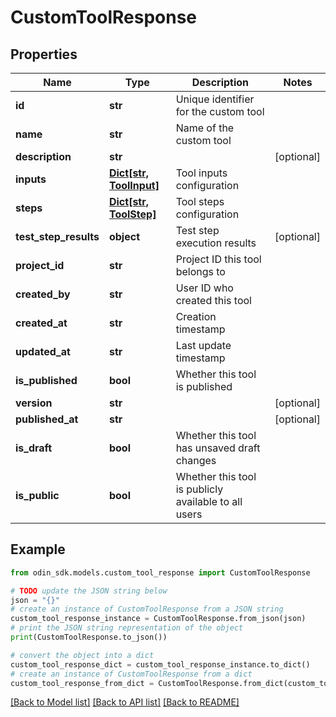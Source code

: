 # CustomToolResponse


## Properties

Name | Type | Description | Notes
------------ | ------------- | ------------- | -------------
**id** | **str** | Unique identifier for the custom tool | 
**name** | **str** | Name of the custom tool | 
**description** | **str** |  | [optional] 
**inputs** | [**Dict[str, ToolInput]**](ToolInput.md) | Tool inputs configuration | 
**steps** | [**Dict[str, ToolStep]**](ToolStep.md) | Tool steps configuration | 
**test_step_results** | **object** | Test step execution results | [optional] 
**project_id** | **str** | Project ID this tool belongs to | 
**created_by** | **str** | User ID who created this tool | 
**created_at** | **str** | Creation timestamp | 
**updated_at** | **str** | Last update timestamp | 
**is_published** | **bool** | Whether this tool is published | 
**version** | **str** |  | [optional] 
**published_at** | **str** |  | [optional] 
**is_draft** | **bool** | Whether this tool has unsaved draft changes | 
**is_public** | **bool** | Whether this tool is publicly available to all users | 

## Example

```python
from odin_sdk.models.custom_tool_response import CustomToolResponse

# TODO update the JSON string below
json = "{}"
# create an instance of CustomToolResponse from a JSON string
custom_tool_response_instance = CustomToolResponse.from_json(json)
# print the JSON string representation of the object
print(CustomToolResponse.to_json())

# convert the object into a dict
custom_tool_response_dict = custom_tool_response_instance.to_dict()
# create an instance of CustomToolResponse from a dict
custom_tool_response_from_dict = CustomToolResponse.from_dict(custom_tool_response_dict)
```
[[Back to Model list]](../README.md#documentation-for-models) [[Back to API list]](../README.md#documentation-for-api-endpoints) [[Back to README]](../README.md)


